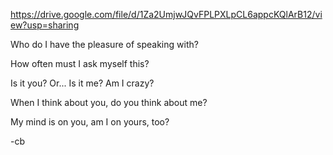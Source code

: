 https://drive.google.com/file/d/1Za2UmjwJQvFPLPXLpCL6appcKQlArB12/view?usp=sharing

Who do I have the pleasure
of speaking with?

How often
must I ask myself this?

Is it you?
Or...
Is it me?
Am I crazy?

When I think about you,
do you think about me?

My mind is on you,
am I on yours, too?



-cb